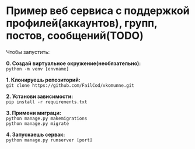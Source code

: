 # Пример веб сервиса с поддержкой профилей(аккаунтов), групп, постов, сообщений(TODO)
Чтобы запустить:  
  
**0. Создай виртуальное окружение(необязательно):**  
```python -m venv [envname]```  
  
**1. Клонируешь репозиторий:**  
```git clone https://github.com/FailCod/vkomunne.git```  
  
**2. Установи зависимости:**  
```pip install -r requirements.txt```
  
**3. Примени миграци:**  
```python manage.py makemigrations```  
```python manage.py migrate```  
  
**4. Запускаешь сервак:**  
```python manage.py runserver [port]```
